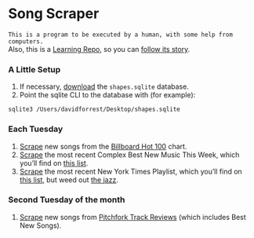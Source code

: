 # Song Scraper

`This is a program to be executed by a human, with some help from computers.`  
Also, this is a [Learning Repo](https://github.com/davidforrest/A-Learning-Repo), so you can [follow its story](https://github.com/davidforrest/Song-Scraper/blob/master/steps/2020-05-03-2-resuscitating-the-chart-scrapers.md).


### A Little Setup
1. If necessary, [download](http://jkafader1.fnf.archive.org/shapes.sqlite) the `shapes.sqlite` database.
1. Point the sqlite CLI to the database with (for example):
```
sqlite3 /Users/davidforrest/Desktop/shapes.sqlite
```


### Each Tuesday

1. [Scrape](https://github.com/davidforrest/Song-Scraper/blob/master/billboard.js) new songs from the [Billboard Hot 100](https://www.billboard.com/charts/hot-100) chart.
1. [Scrape](https://github.com/davidforrest/Song-Scraper/blob/master/complex.js) the most recent Complex Best New Music This Week, which you’ll find on [this list](https://www.complex.com/music/cat/lists).
1. [Scrape]() the most recent New York Times Playlist, which you’ll find on [this list](https://www.nytimes.com/column/playlist), but weed out [the jazz](https://github.com/davidforrest/Song-Scraper/blob/master/steps/2020-05-12-1-new-music-tuesday.md#the-new-york-times-playlist).


### Second Tuesday of the month

1. [Scrape](https://github.com/davidforrest/Song-Scraper/blob/master/pitchfork.js) new songs from [Pitchfork Track Reviews](https://pitchfork.com/reviews/tracks/) (which includes Best New Songs).
